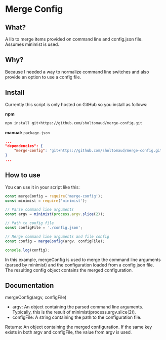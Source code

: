 # Merge Config

## What?

A lib to merge items provided on command line and config.json file. Assumes minimist is used.

## Why?

Because I needed a way to normalize command line switches and also provide an option to use a config file.

## Install

Currently this script is only hosted on GitHub so you install as follows:

**npm**

```sh
npm install git+https://github.com/sholtomaud/merge-config.git
```

**manual:** `package.json` 

```json
...
"dependencies": {
    "merge-config": "git+https://github.com/sholtomaud/merge-config.git#semver:^1.0.0"
}
...
```

## How to use

You can use it in your script like this:

```js
const mergeConfig = require('merge-config');
const minimist = require('minimist');

// Parse command line arguments
const argv = minimist(process.argv.slice(2));

// Path to config file
const configFile = './config.json';

// Merge command line arguments and file config
const config = mergeConfig(argv, configFile);

console.log(config);
```

In this example, mergeConfig is used to merge the command line arguments (parsed by minimist) and the configuration loaded from a config.json file. The resulting config object contains the merged configuration.

## Documentation

mergeConfig(argv, configFile)

* argv: An object containing the parsed command line arguments. Typically, this is the result of minimist(process.argv.slice(2)).
* configFile: A string containing the path to the configuration file.

Returns: An object containing the merged configuration. If the same key exists in both argv and configFile, the value from argv is used.